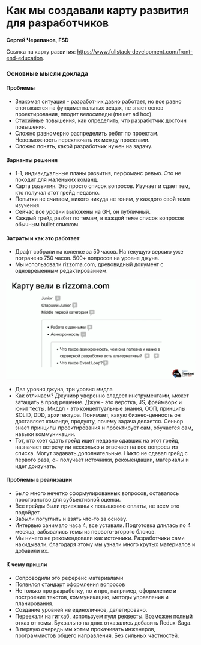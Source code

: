 # Как мы создавали карту развития для разработчиков 
 
**Сергей Черепанов, FSD** 

Ссылка на карту развития: https://www.fullstack-development.com/front-end-education. 

### Основные мысли доклада

#### Проблемы

* Знакомая ситуация - разработчик давно работает, но все равно спотыкается на фундаментальных вещах, не знает основ проектирования, плодит велосипеды (пишет ad hoc). 
* Стихийные повышения, как определить, что разработчик достоин повышения. 
* Сложно равномерно распределить ребят по проектам. Невозможность переключать их между проектами. 
* Сложно понять, какой разработчик нужен на задачу. 

#### Варианты решения

* 1-1, индивидуальные планы развития, перфоманс ревью. Это не походит для маленьких команд. 
* Карта развития. Это просто список вопросов. Изучает и сдает тем, кто получал этот грейд недавно. 
* Попытки не считаем, никого никуда не гоним, у каждого свой темп изучения. 
* Сейчас все уровни выложены на GH, он публичный. 
* Каждый грейд разбит по темам, в каждой теме список вопросов обычным bullet списком. 
  
#### Затраты и как это работает

* Драфт собрали на коленке за 50 часов. На текущую версию уже потрачено 750 часов. 500+ вопросов на уровне джуна. 
* Мы использовали rizzoma.com, древовидный документ с одновременным редактированием. 

![слайд](.static/tl-1.png)

* Два уровня джуна, три уровня мидла
* Как отличаем? Джуниор уверенно владеет инструментами, может затащить в прод решение. Джун - это верстка, JS, фреймворк и юнит тесты. Миддл - это концептуальные знания, ООП, принципы SOLID, DDD, архитектура. Понимает, какую бизнес-ценность он доставляет команде, продукту, почему задача делается. Сеньор знает принципы проектирования и проектирует сам, обучается сам, навыки коммуникации. 
* Тот, кто хоет сдать грейд ищет недавно сдавших на этот грейд, назначает встречу ли несколько и отвечает на все вопросы из списка. Могут задавать дополнительные. Никто не сдавал грейд с первого раза, он получает источники, рекомендации, материалы и идет доизучать. 

#### Проблемы в реализации

* Было много нечетко сформулированных вопросов, оставалось пространство для субъективной оценки.
* Все грейды были привязаны к повышению оплаты, не всем это подойдет. 
* Забыли погуглить и взять что-то за основу. 
* Интервью занимало часа 4, все уставали. Подготовка длилась по 4 месяца, забывались темы из первого-второго блоков. 
* Мы ничего не рекомендовали как источники. Разработчики сами накидывали, благодаря этому мы узнали много крутых материалов и добавили их. 

####  К чему пришли

* Сопроводили это референс материалами
* Появился стандарт оформления вопросов
* Не только про разработку, но и про, например, оформление и построение текстов, коммуникацию, методы управления и планирования. 
* Создание уровней не единоличное, делегировано. 
* Переехали на гитхаб, используем пулл реквесты. Возможен полный отказ от темы. Буквально на днях отказались добавить Redux-Saga.
* В первую очередь мы хотим прокачивать инженеров, программистов общего направления. Без сильных частностей.
